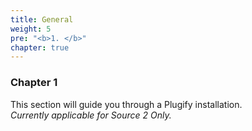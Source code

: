 ```yaml
---
title: General
weight: 5
pre: "<b>1. </b>"
chapter: true
---
```



### Chapter 1

This section will guide you through a Plugify installation.  
_Currently applicable for Source 2 Only._
